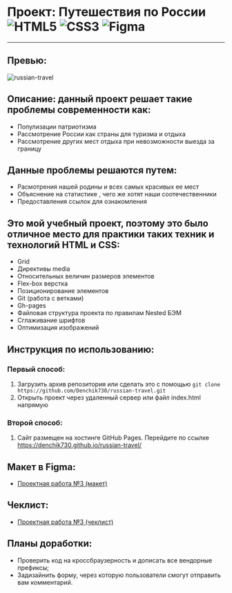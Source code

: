 # Проект: Путешествия по России ![HTML5](https://img.shields.io/badge/html5-%23E34F26.svg?style=for-the-badge&logo=html5&logoColor=white) ![CSS3](https://img.shields.io/badge/css3-%231572B6.svg?style=for-the-badge&logo=css3&logoColor=white) ![Figma](https://img.shields.io/badge/figma-%23F24E1E.svg?style=for-the-badge&logo=figma&logoColor=white)
------
## Превью:
![russian-travel](https://user-images.githubusercontent.com/102176847/215269750-991f171d-a763-4110-a676-5980cf3f81f7.gif)
## Описание: данный проект решает такие проблемы современности как:
* Популизации патриотизма
* Рассмотрение России как страны для туризма и отдыха
* Рассмотрение других мест отдыха при невозможности выезда за границу
## Данные проблемы решаются путем:
* Расмотрения нашей родины и всех самых красивых ее мест
* Объяснение на статистике , чего же хотят наши соотечественники
* Предоставления ссылок для ознакомления
## Это мой учебный проект, поэтому это было отличное место для практики таких техник и технологий HTML и CSS:
* Grid
* Директивы media
* Относительных величин размеров элементов
* Flex-box верстка
* Позиционирование элементов
* Git (работа с ветками)
* Gh-pages
* Файловая структура проекта по правилам Nested БЭМ
* Сглаживание шрифтов
* Оптимизация изображений
## Инструкция  по использованию:
### Первый способ:
1. Загрузить архив репозитория или сделать это с помощью `git clone https://github.com/Denchik730/russian-travel.git`
2. Открыть проект через удаленный сервер или файл index.html напрямую
### Второй способ:
1. Сайт размещен на хостинге GitHub Pages. Перейдите по ссылке https://denchik730.github.io/russian-travel/
## Макет в Figma:
* [Проектная работа №3 (макет)](https://www.figma.com/file/gOoiOKtuvBZx6HxfC62vXk/Sprint-3_-Russia-_-desktop-%2B-mobile-(Copy)?node-id=28503%3A0&mode=dev)
## Чеклист:
* [Проектная работа №3 (чеклист)](https://code.s3.yandex.net/web-developer/checklists-pdf/new-program/checklist-3.pdf) 
## Планы доработки:
* Проверить код на кроссбраузерность и дописать все вендорные префиксы;
* Задизайнить форму, через которую пользователи смогут отправить вам комментарий.


